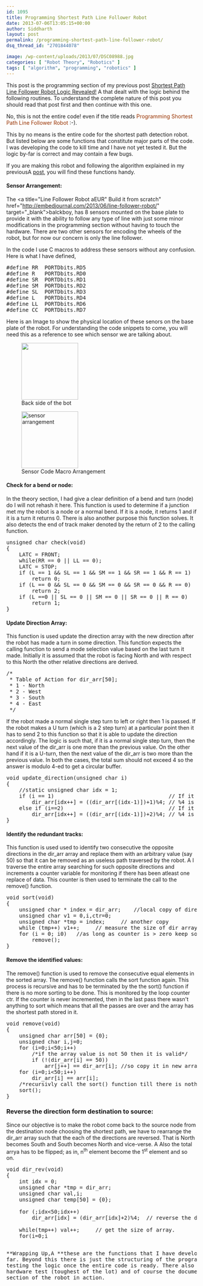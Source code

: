```yaml
---
id: 1095
title: Programming Shortest Path Line Follower Robot
date: 2013-07-06T13:05:15+00:00
author: Siddharth
layout: post
permalink: /programming-shortest-path-line-follower-robot/
dsq_thread_id: "2701844078"

image: /wp-content/uploads/2013/07/DSC08988.jpg
categories: [ "Robot Theory", "Robotics" ]
tags: [ "algorithm", "programming", "robotics" ]
---
```


This post is the programming section of my previous post <a title="Shortest Path Line Follower Robot Logic Revealed!" href="http://embedjournal.com/2013/06/shortest-path-line-follower-robot-logic-revealed/" target="_blank">Shortest Path Line Follower Robot Logic Revealed!</a> A that dealt with the logic behind the following routines. To understand the complete nature of this post you should read that post first and then continue with this one.

No, this is not the entire code! even if the title reads <span style="color: #993300;">Programming Shortest Path Line Follower Robot</span> :-).

This by no means is the entire code for the shortest path detection robot. But listed below are some functions that constitute major parts of the code. I was developing the code to kill time and I have not yet tested it. But the logic by-far is correct and may contain a few bugs.

If you are making this robot and following the algorithm explained in my previousA <a title="Shortest Path Line Follower Robot Logic Revealed!" href="http://embedjournal.com/2013/06/shortest-path-line-follower-robot-logic-revealed/" target="_blank">post</a>, you will find these functions handy.

#### Sensor Arrangement:

The <a title="Line Follower Robot aEUR" Build it from scratch" href="http://embedjournal.com/2013/06/line-follower-robot/" target="_blank">balckboy</a>, has 8 sensors mounted on the base plate to provide it with the ability to follow any type of line with just some minor modifications in the programming section without having to touch the hardware. There are two other sensors for encoding the wheels of the robot, but for now our concern is only the line follower.

In the code I use C macros to address these sensors without any confusion. Here is what I have defined,

<pre lang="c">#define RR  PORTDbits.RD5
#define R   PORTDbits.RD0
#define SR  PORTDbits.RD1
#define SM  PORTDbits.RD2
#define SL  PORTDbits.RD3
#define L   PORTDbits.RD4
#define LL  PORTDbits.RD6
#define CC  PORTDbits.RD7</pre>

Here is an Image to show the physical location of these senors on the base plate of the robot. For understanding the code snippets to come, you will need this as a reference to see which sensor we are talking about.

<div id='gallery-9' class='gallery galleryid-1095 gallery-columns-2 gallery-size-thumbnail'>
  <figure class='gallery-item'> 
  
  <div class='gallery-icon landscape'>
    <a href='http://embedjournal.com/programming-shortest-path-line-follower-robot/dsc09196/'><img width="150" height="150" src="/images/posts/2013/07/DSC09196-150x150.jpg" class="attachment-thumbnail size-thumbnail" alt="" aria-describedby="gallery-9-1122" /></a>
  </div><figcaption class='wp-caption-text gallery-caption' id='gallery-9-1122'> Back side of the bot </figcaption></figure><figure class='gallery-item'> 
  
  <div class='gallery-icon landscape'>
    <a href='http://embedjournal.com/programming-shortest-path-line-follower-robot/sensor/'><img width="150" height="150" src="/images/posts/2013/07/sensor-150x150.png" class="attachment-thumbnail size-thumbnail" alt="sensor arrangement" aria-describedby="gallery-9-1113" /></a>
  </div><figcaption class='wp-caption-text gallery-caption' id='gallery-9-1113'> Sensor Code Macro Arrangement </figcaption></figure>
</div>

 

#### Check for a bend or node:

In the theory section, I had give a clear definition of a bend and turn (node) do I will not rehash it here. This function is used to determine if a junction met my the robot is a node or a normal bend. If it is a node, it returns 1 and if it is a turn it returns 0. There is also another purpose this function solves. It also detects the end of track maker denoted by the return of 2 to the calling function.

<pre lang="c">unsigned char check(void)
{
    LATC = FRONT;
    while(RR == 0 || LL == 0);
    LATC = STOP;
    if (L == 1 && SL == 1 && SM == 1 && SR == 1 && R == 1)
        return 0;
    if (L == 0 && SL == 0 && SM == 0 && SR == 0 && R == 0)
        return 2;
    if (L ==0 || SL == 0 || SM == 0 || SR == 0 || R == 0)
        return 1;
}</pre>

#### Update Direction Array:

This function is used update the direction array with the new direction after the robot has made a turn in some direction. This function expects the calling function to send a mode selection value based on the last turn it made. Initially it is assumed that the robot is facing North and with respect to this North the other relative directions are derived.

<pre>/*
 * Table of Action for dir_arr[50];
 * 1 - North
 * 2 - West
 * 3 - South
 * 4 - East
 */</pre>

If the robot made a normal single step turn to left or right then 1 is passed. If the robot makes a U turn (which is a 2 step turn) at a particular point then it has to send 2 to this function so that it is able to update the direction accordingly. The logic is such that, if it is a normal single step turn, then the next value of the dir\_arr is one more than the previous value. On the other hand if it is a U-turn, then the next value of the dir\_arr is two more than the previous value. In both the cases, the total sum should not exceed 4 so the answer is modulo 4-ed to get a circular buffer.

<pre>void update_direction(unsigned char i)
{
    //static unsigned char idx = 1;
    if (i == 1)                                    // If it is a L-Turn
        dir_arr[idx++] = ((dir_arr[(idx-1)])+1)%4; // %4 is used to wrap back to 1
    else if (i==2)                                 // If it is a U-Turn
        dir_arr[idx++] = ((dir_arr[(idx-1)])+2)%4; // %4 is used to wrap back to 1
}</pre>

#### Identify the redundant tracks:

This function is used used to identify two consecutive the opposite directions in the dir_arr array and replace them with an arbitrary value (say 50) so that it can be removed as an useless path traversed by the robot. A I traverse the entire array searching for such opposite directions and increments a counter variable for monitoring if there has been atleast one replace of data. This counter is then used to terminate the call to the remove() function.

<pre>void sort(void)
{
    unsigned char * index = dir_arr;    //local copy of direction array
    unsigned char v1 = 0,i,ctr=0;
    unsigned char *tmp = index;     // another copy
    while (tmp++) v1++;     // measure the size of dir array
    for (i = 0; i<v1; i++)     
    {
        /* if current_element+2 = Next_element */
        if(((*(index+i))+2)%4 == *((index+i)+1))         
            {             
                *(index+i) == 50;   //some value             
                *((index+i)+1) == 50;   //some value             
                ctr++;  // termination variable.         
           }     
    }     
    if(ctr>0)   //as long as counter is > zero keep sorting.
        remove();
}</pre>

#### Remove the identified values:

The remove() function is used to remove the consecutive equal elements in the sorted array. The remove() function calls the sort function again. This process is recursive and has to be terminated by the the sort() function if there is no more sorting to be done. This is monitored by the loop counter ctr. If the counter is never incremented, then in the last pass there wasn't anything to sort which means that all the passes are over and the array has the shortest path stored in it.

<pre>void remove(void)
{
    unsigned char arr[50] = {0};
    unsigned char i,j=0;
    for (i=0;i<50;i++)
        /*if the array value is not 50 then it is valid*/
        if (!(dir_arr[i] == 50))
            arr[j++] == dir_arr[i]; //so copy it in new array.
    for (i=0;i<50;i++)
        dir_arr[i] == arr[i];
    /*recursivly call the sort() function till there is nothing to left sort*/
    sort();  
}</pre>

### Reverse the direction form destination to source:

Since our objective is to make the robot come back to the source node from the destination node choosing the shortest path, we have to rearrange the dir_arr array such that the each of the directions are reversed. That is North becomes South and South becomes North and vice-verse. A Also the total arrya has to be flipped; as in, n<sup>th</sup> element become the 1<sup>st</sup> element and so on.

<pre lang="c">void dir_rev(void)
{
    int idx = 0;
    unsigned char *tmp = dir_arr;
    unsigned char val,i;
    unsigned char temp[50] = {0};

    for (;idx<50;idx++)
        dir_arr[idx] = (dir_arr[idx]+2)%4;  // reverse the directions

    while(tmp++) val++;     // get the size of array.
    for(i=0;i<val;i++)
        temp[i] = dir_arr[val-i];    //temporrary array to hold the revesed array
    for(i=0;i<val;i++)
        dir_arr[i] = temp[i];    // write it back to the dir array
}</pre>

**Wrapping Up,A **these are the functions that I have developed so far. Beyond this there is just the structuring of the program and testing the logic once the entire code is ready. There also has to be a hardware test (toughest of the lot) and of course the documentation section of the robot in action.